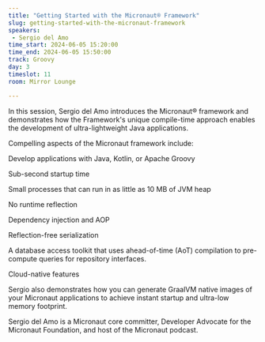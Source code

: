 ```yaml
---
title: "Getting Started with the Micronaut® Framework"
slug: getting-started-with-the-micronaut-framework
speakers:
 - Sergio del Amo
time_start: 2024-06-05 15:20:00
time_end: 2024-06-05 15:50:00
track: Groovy
day: 3
timeslot: 11
room: Mirror Lounge

---
```


In this session, Sergio del Amo introduces the Micronaut® framework and demonstrates how the Framework's unique compile-time approach enables the development of ultra-lightweight Java applications.
 
Compelling aspects of the Micronaut framework include:
 
Develop applications with Java, Kotlin, or Apache Groovy
 
Sub-second startup time
 
Small processes that can run in as little as 10 MB of JVM heap
 
No runtime reflection
 
Dependency injection and AOP
 
Reflection-free serialization
 
A database access toolkit that uses ahead-of-time (AoT) compilation to pre-compute queries for repository interfaces.
 
Cloud-native features
 
Sergio also demonstrates how you can generate GraalVM native images of your Micronaut applications to achieve instant startup and ultra-low memory footprint.
 
Sergio del Amo is a Micronaut core committer, Developer Advocate for the Micronaut Foundation, and host of the Micronaut podcast.